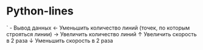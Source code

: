 # Python-lines
` - Вывод данных
← Уменьшить количество линий (точек, по которым строяться линии)
→ Увеличить количество линий
↑ Увеличить скорость в 2 раза
↓ Уменьшить скорость в 2 раза
